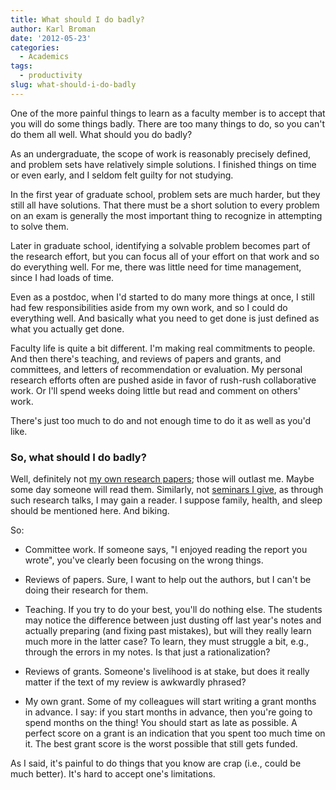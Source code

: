 ```yaml
---
title: What should I do badly?
author: Karl Broman
date: '2012-05-23'
categories:
  - Academics
tags:
  - productivity
slug: what-should-i-do-badly
---
```


One of the more painful things to learn as a faculty member is to accept that you will do some things badly.  There are too many things to do, so you can't do them all well.  What should you do badly?

As an undergraduate, the scope of work is reasonably precisely defined, and problem sets have relatively simple solutions.  I  finished things on time or even early, and I seldom felt guilty for not studying.

In the first year of graduate school, problem sets are much harder, but they still all have solutions.  That there must be a short solution to every problem on an exam is generally the most important thing to recognize in attempting to solve them.

Later in graduate school, identifying a solvable problem becomes part of the research effort, but you can focus all of your effort on that work and so do everything well.  For me, there was little need for time management, since I had loads of time.

Even as a postdoc, when I'd started to do many more things at once, I still had few responsibilities aside from my own work, and so I could do everything well.  And basically what you need to get done is just defined as what you actually get done.

Faculty life is quite a bit different.  I'm making real commitments to people.  And then there's teaching, and reviews of papers and grants, and committees, and letters of recommendation or evaluation.  My personal research efforts often are pushed aside in favor of rush-rush collaborative work.  Or I'll spend weeks doing little but read and comment on others' work.

There's just too much to do and not enough time to do it as well as you'd like.

### So, what should I do badly?

Well, definitely not [my own research papers](https://kbroman.org/pubs.html); those will outlast me.  Maybe some day someone will read them.  Similarly, not [seminars I give](https://kbroman.org/talks.html), as through such research talks, I may gain a reader.  I suppose family, health, and sleep should be mentioned here.  And biking.

So:

  * Committee work.  If someone says, "I enjoyed reading the report you wrote", you've clearly been focusing on the wrong things.

  * Reviews of papers.  Sure, I want to help out the authors, but I can't be doing their research for them.

  * Teaching.  If you try to do your best, you'll do nothing else.  The students may notice the difference between just dusting off last year's notes and actually preparing (and fixing past mistakes), but will they really learn much more in the latter case?  To learn, they must struggle a bit, e.g., through the errors in my notes.  Is that just a rationalization?

  * Reviews of grants.  Someone's livelihood is at stake, but does it really matter if the text of my review is awkwardly phrased?

  * My own grant.  Some of my colleagues will start writing a grant months in advance.  I say: if you start months in advance, then you're going to spend months on the thing!  You should start as late as possible.  A perfect score on a grant is an indication that you spent too much time on it.  The best grant score is the worst possible that still gets funded.

As I said, it's painful to do things that you know are crap (i.e., could be much better).  It's hard to  accept one's limitations.
